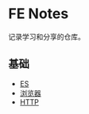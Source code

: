# FE Notes
记录学习和分享的仓库。

## 基础
+ [ES](base/es/index.md)
+ [浏览器](base/browser/architecture.md)
+ [HTTP](base/np/http/index.md)

